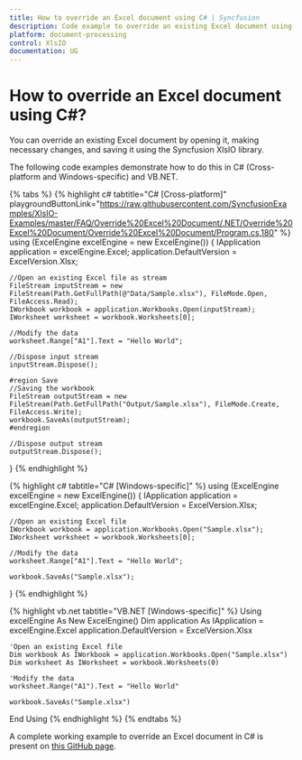 ```yaml
---
title: How to override an Excel document using C# | Syncfusion
description: Code example to override an existing Excel document using Syncfusion .NET Excel library (XlsIO).
platform: document-processing
control: XlsIO
documentation: UG
---
```


# How to override an Excel document using C#?

You can override an existing Excel document by opening it, making necessary changes, and saving it using the Syncfusion XlsIO library.

The following code examples demonstrate how to do this in C# (Cross-platform and Windows-specific) and VB.NET.

{% tabs %} 
{% highlight c# tabtitle="C# [Cross-platform]" playgroundButtonLink="https://raw.githubusercontent.com/SyncfusionExamples/XlsIO-Examples/master/FAQ/Override%20Excel%20Document/.NET/Override%20Excel%20Document/Override%20Excel%20Document/Program.cs,180" %}
using (ExcelEngine excelEngine = new ExcelEngine())
{
    IApplication application = excelEngine.Excel;
    application.DefaultVersion = ExcelVersion.Xlsx;

    //Open an existing Excel file as stream
    FileStream inputStream = new FileStream(Path.GetFullPath(@"Data/Sample.xlsx"), FileMode.Open, FileAccess.Read);
    IWorkbook workbook = application.Workbooks.Open(inputStream);
    IWorksheet worksheet = workbook.Worksheets[0];

    //Modify the data
    worksheet.Range["A1"].Text = "Hello World";

    //Dispose input stream
    inputStream.Dispose();

    #region Save
    //Saving the workbook
    FileStream outputStream = new FileStream(Path.GetFullPath("Output/Sample.xlsx"), FileMode.Create, FileAccess.Write);
    workbook.SaveAs(outputStream);
    #endregion

    //Dispose output stream
    outputStream.Dispose();
}
{% endhighlight %}

{% highlight c# tabtitle="C# [Windows-specific]" %} 
using (ExcelEngine excelEngine = new ExcelEngine())
{
    IApplication application = excelEngine.Excel;
    application.DefaultVersion = ExcelVersion.Xlsx;

    //Open an existing Excel file
    IWorkbook workbook = application.Workbooks.Open("Sample.xlsx");
    IWorksheet worksheet = workbook.Worksheets[0];

    //Modify the data
    worksheet.Range["A1"].Text = "Hello World";

    workbook.SaveAs("Sample.xlsx");
}
{% endhighlight %}

{% highlight vb.net tabtitle="VB.NET [Windows-specific]" %}
Using excelEngine As New ExcelEngine()
    Dim application As IApplication = excelEngine.Excel
    application.DefaultVersion = ExcelVersion.Xlsx

    'Open an existing Excel file
    Dim workbook As IWorkbook = application.Workbooks.Open("Sample.xlsx")
    Dim worksheet As IWorksheet = workbook.Worksheets(0)

    'Modify the data
    worksheet.Range("A1").Text = "Hello World"

    workbook.SaveAs("Sample.xlsx")
End Using
{% endhighlight %}
{% endtabs %}

A complete working example to override an Excel document in C# is present on [this GitHub page](https://github.com/SyncfusionExamples/XlsIO-Examples/tree/master/FAQ/Override%20Excel%20Document/.NET/Override%20Excel%20Document).   